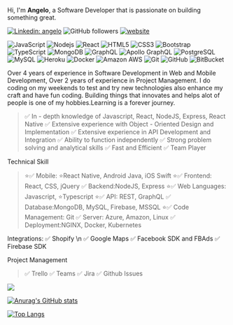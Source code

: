 Hi, I'm **Angelo**, a Software Developer that is passionate on building something great. 

[![Linkedin: angelo](https://img.shields.io/badge/-angelo-blue?style=flat-square&logo=Linkedin&logoColor=white&link=https://www.linkedin.com/in/christianangelo/)](https://www.linkedin.com/in/christianangelo/)
![GitHub followers](https://img.shields.io/github/followers/gelodgreat?label=Follow&style=social)
[![website](https://img.shields.io/badge/Website-46a2f1.svg?&style=flat-square&logo=Google-Chrome&logoColor=white&link=https://bit.ly/angeloumali-developer)](https://bit.ly/angeloumali-developer)

![JavaScript](https://img.shields.io/badge/-JavaScript-black?style=flat-square&logo=javascript)
![Nodejs](https://img.shields.io/badge/-Nodejs-black?style=flat-square&logo=Node.js)
![React](https://img.shields.io/badge/-React-black?style=flat-square&logo=react)
![HTML5](https://img.shields.io/badge/-HTML5-E34F26?style=flat-square&logo=html5&logoColor=white)
![CSS3](https://img.shields.io/badge/-CSS3-1572B6?style=flat-square&logo=css3)
![Bootstrap](https://img.shields.io/badge/-Bootstrap-563D7C?style=flat-square&logo=bootstrap)
![TypeScript](https://img.shields.io/badge/-TypeScript-007ACC?style=flat-square&logo=typescript)
![MongoDB](https://img.shields.io/badge/-MongoDB-black?style=flat-square&logo=mongodb)
![GraphQL](https://img.shields.io/badge/-GraphQL-E10098?style=flat-square&logo=graphql)
![Apollo GraphQL](https://img.shields.io/badge/-Apollo%20GraphQL-311C87?style=flat-square&logo=apollo-graphql)
![PostgreSQL](https://img.shields.io/badge/-PostgreSQL-336791?style=flat-square&logo=postgresql)
![MySQL](https://img.shields.io/badge/-MySQL-black?style=flat-square&logo=mysql)
![Heroku](https://img.shields.io/badge/-Heroku-430098?style=flat-square&logo=heroku)
![Docker](https://img.shields.io/badge/-Docker-black?style=flat-square&logo=docker)
![Amazon AWS](https://img.shields.io/badge/Amazon%20AWS-232F3E?style=flat-square&logo=amazon-aws)
![Git](https://img.shields.io/badge/-Git-black?style=flat-square&logo=git)
![GitHub](https://img.shields.io/badge/-GitHub-181717?style=flat-square&logo=github)
![BitBucket](https://img.shields.io/badge/-BitBucket-darkblue?style=flat-square&logo=bitbucket)

Over 4 years of experience in Software Development in Web and Mobile Development, Over 2 years of experience in Project Management. I do coding on my weekends to test and try new technologies also enhance my craft and have fun coding. Building things that innovates and helps alot of people is one of my hobbies.Learning is a forever journey.

> ✅ In - depth knowledge of Javascript, React, NodeJS, Express, React Native
> ✅ Extensive experience with Object - Oriented Design and Implementation
> ✅ Extensive experience in API Development and Integration
> ✅ Ability to function independently
> ✅ Strong problem solving and analytical skills
> ✅ Fast and Efficient
> ✅ Team Player
> 
Technical Skill
> ⭐✅ Mobile: ⭐React Native, Android Java, iOS Swift
> ⭐✅ Frontend: React, CSS, jQuery
> ✅ Backend:NodeJS, Express
> ⭐✅ Web Languages: Javascript, ⭐Typescript
> ⭐✅ API: REST, GraphQL
> ✅ Database:MongoDB, MySQL, Firebase, MSSQL
> ⭐✅ Code Management: Git
> ✅ Server: Azure, Amazon, Linux
> ✅ Deployment:NGINX, Docker, Kubernetes

Integrations:
✅ Shopify \n
✅ Google Maps
✅ Facebook SDK and FBAds
✅ Firebase SDK

Project Management
> ✅ Trello
> ✅ Teams
> ✅ Jira
> ✅ Github Issues

![](https://komarev.com/ghpvc/?username=gelodgret)


[![Anurag's GitHub stats](https://github-readme-stats.vercel.app/api?username=gelodgreat&count_private=true&show_icons=true&theme=darcula)](https://github.com/anuraghazra/github-readme-stats)

[![Top Langs](https://github-readme-stats.vercel.app/api/top-langs/?username=gelodgreat&layout=compact&count_private=true&show_icons=true&theme=darcula)](https://github.com/anuraghazra/github-readme-stats)
